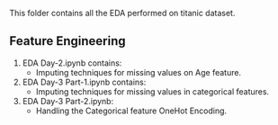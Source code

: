 This folder contains all the EDA performed on titanic dataset.
## Feature Engineering
1. EDA Day-2.ipynb contains:
   * Imputing techniques for missing values on Age feature.
2. EDA Day-3 Part-1.ipynb contains:
   * Imputing techniques for missing values in categorical features.
3. EDA Day-3 Part-2.ipynb:
   * Handling the Categorical feature OneHot Encoding.
